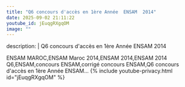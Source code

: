 ```yaml
---
title: "Q6 concours d'accès en 1ère Année  ENSAM  2014"
date: 2025-09-02 21:11:22 
youtube_id: jEuqgRXgqOM
image: ""
---
```

description: |
  Q6 concours d'accès en 1ère Année  ENSAM  2014
  
  
  ENSAM MAROC,ENSAM Maroc 2014,ENSAM 2014,ENSAM 2014 Q6,ENSAM,concours ENSAM,corrigé concours ENSAM,Q6 concours d'accès en 1ère Année ENSAM...
{% include youtube-privacy.html id="jEuqgRXgqOM" %}
